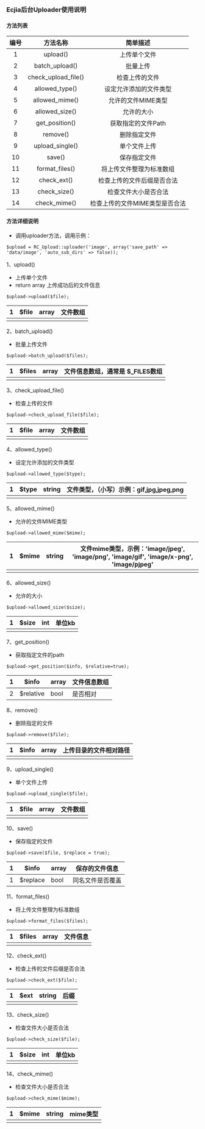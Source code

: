 ### Ecjia后台Uploader使用说明

#### 方法列表

| 编号 |      方法名称       |            简单描述            |
| :--: | :-----------------: | :----------------------------: |
|  1   |      upload()       |          上传单个文件          |
|  2   |   batch_upload()    |            批量上传            |
|  3   | check_upload_file() |         检查上传的文件         |
|  4   |   allowed_type()    |     设定允许添加的文件类型     |
|  5   |   allowed_mime()    |       允许的文件MIME类型       |
|  6   |   allowed_size()    |           允许的大小           |
|  7   |   get_position()    |       获取指定的文件Path       |
|  8   |      remove()       |          删除指定文件          |
|  9   |   upload_single()   |          单个文件上传          |
|  10  |       save()        |          保存指定文件          |
|  11  |   format_files()    |    将上传文件整理为标准数组    |
|  12  |     check_ext()     |   检查上传的文件后缀是否合法   |
|  13  |    check_size()     |      检查文件大小是否合法      |
|  14  |    check_mime()     | 检查上传的文件MIME类型是否合法 |

#### 方法详细说明

- 调用uploader方法，调用示例：

```
$upload = RC_Upload::uploader('image', array('save_path' => 'data/image', 'auto_sub_dirs' => false));
```

1、upload()

- 上传单个文件
- return array 上传成功后的文件信息

```
$upload->upload($file);
```

| 1    | $file | array | 文件数组 |
| ---- | ----- | ----- | -------- |
|      |       |       |          |

2、batch_upload()

- 批量上传文件

```
$upload->batch_upload($files);
```

| 1    | $files | array | 文件信息数组，通常是 $_FILES数组 |
| ---- | ------ | ----- | -------------------------------- |
|      |        |       |                                  |

3、check_upload_file()

- 检查上传的文件

```
$upload->check_upload_file($file);
```

| 1    | $file | array | 文件数组 |
| ---- | ----- | ----- | -------- |
|      |       |       |          |

4、allowed_type()

- 设定允许添加的文件类型

```
$upload->allowed_type($type);
```

| 1    | $type | string | 文件类型，（小写）示例：gif,jpg,jpeg,png |
| ---- | ----- | ------ | ---------------------------------------- |
|      |       |        |                                          |

5、allowed_mime()

- 允许的文件MIME类型

```
$upload->allowed_mime($mime);
```

| 1    | $mime | string | 文件mime类型，示例：'image/jpeg', 'image/png', 'image/gif', 'image/x-png', 'image/pjpeg' |
| ---- | ----- | ------ | ------------------------------------------------------------ |
|      |       |        |                                                              |

6、allowed_size()

- 允许的大小

```
$upload->allowed_size($size);
```

| 1    | $size | int  | 单位kb |
| ---- | ----- | ---- | ------ |
|      |       |      |        |

7、get_position()

- 获取指定文件的path

```
$upload->get_position($info, $relative=true);
```

| 1    | $info     | array | 文件信息数组 |
| ---- | --------- | ----- | ------------ |
| 2    | $relative | bool  | 是否相对     |

8、remove()

- 删除指定的文件

```
$upload->remove($file);
```

| 1    | $info | array | 上传目录的文件相对路径 |
| ---- | ----- | ----- | ---------------------- |
|      |       |       |                        |

9、upload_single()

- 单个文件上传

```
$upload->upload_single($file);
```

| 1    | $file | array | 文件数组 |
| ---- | ----- | ----- | -------- |
|      |       |       |          |

10、save()

- 保存指定的文件

```
$upload->save($file, $replace = true);
```

| 1    | $info    | array | 保存的文件信息   |
| ---- | -------- | ----- | ---------------- |
| 1    | $replace | bool  | 同名文件是否覆盖 |

11、format_files()

- 将上传文件整理为标准数组

```
$upload->format_files($files);
```

| 1    | $files | array | 文件信息 |
| ---- | ------ | ----- | -------- |
|      |        |       |          |

12、check_ext()

- 检查上传的文件后缀是否合法

```
$upload->check_ext($file);
```

| 1    | $ext | string | 后缀 |
| ---- | ---- | ------ | ---- |
|      |      |        |      |

13、check_size()

- 检查文件大小是否合法

```
$upload->check_size($file);
```

| 1    | $size | int  | 单位kb |
| ---- | ----- | ---- | ------ |
|      |       |      |        |

14、check_mime()

- 检查文件大小是否合法

```
$upload->check_mime($mime);
```

| 1    | $mime | string | mime类型 |
| ---- | ----- | ------ | -------- |
|      |       |        |          |
